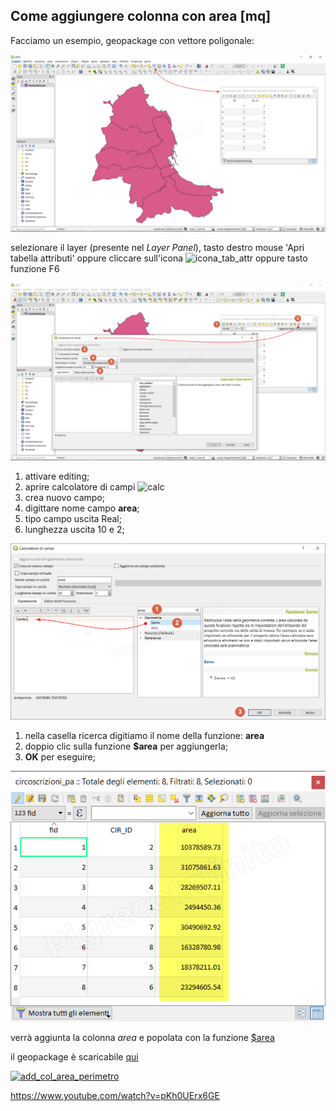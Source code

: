 ## Come aggiungere colonna con area [mq]

Facciamo un esempio, geopackage con vettore poligonale:

<img src="/img/esempi_uso/add_col_area/add_col_a1.png">

selezionare il layer (presente nel _Layer Panel_), tasto destro mouse 'Apri tabella attributi' oppure cliccare sull'icona ![icona_tab_attr](https://docs.qgis.org/2.18/it/_images/mActionOpenTable.png) oppure tasto funzione F6

<img src="/img/esempi_uso/add_col_area/add_col_a2.png">

1. attivare editing;
2. aprire calcolatore di campi ![calc](https://docs.qgis.org/testing/en/_images/mActionCalculateField.png)
3. crea nuovo campo;
4. digittare nome campo **area**;
5. tipo campo uscita Real;
6. lunghezza uscita 10 e 2;

<img src="/img/esempi_uso/add_col_area/add_col_a3.png">

1. nella casella ricerca digitiamo il nome della funzione: **area**
2. doppio clic sulla funzione **\$area** per aggiungerla;
3. **OK** per eseguire;

<img src="/img/esempi_uso/add_col_area/add_col_a4.png">

verrà aggiunta la colonna _area_ e popolata con la funzione [\$area](/gr_funzioni/geometria/funzioni/$area.md)

il geopackage è scaricabile [qui](dati_esempi.gpkg)

[![add_col_area_perimetro](https://img.youtube.com/vi/pKh0UErx6GE/0.jpg)](https://www.youtube.com/watch?v=pKh0UErx6GE&index=2&list=PLqDFjeQq7NBjz5PWb66PNUqMgN1fce4cu "add_col_area_perimetro")

https://www.youtube.com/watch?v=pKh0UErx6GE
